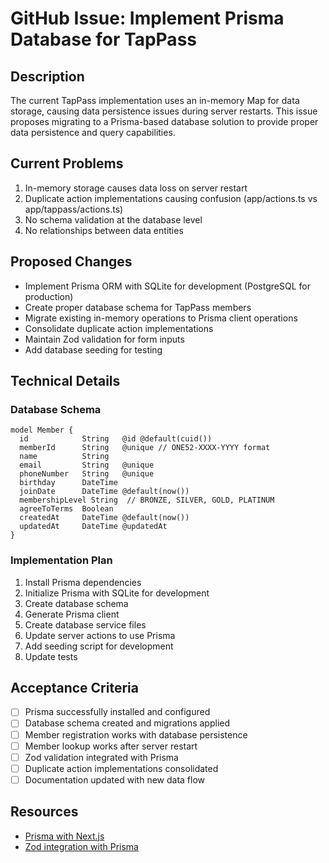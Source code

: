 # GitHub Issue: Implement Prisma Database for TapPass

## Description

The current TapPass implementation uses an in-memory Map for data storage, causing data persistence issues during server restarts. This issue proposes migrating to a Prisma-based database solution to provide proper data persistence and query capabilities.

## Current Problems

1. In-memory storage causes data loss on server restart
2. Duplicate action implementations causing confusion (app/actions.ts vs app/tappass/actions.ts)
3. No schema validation at the database level
4. No relationships between data entities

## Proposed Changes

- Implement Prisma ORM with SQLite for development (PostgreSQL for production)
- Create proper database schema for TapPass members
- Migrate existing in-memory operations to Prisma client operations
- Consolidate duplicate action implementations
- Maintain Zod validation for form inputs
- Add database seeding for testing

## Technical Details

### Database Schema

```prisma
model Member {
  id            String   @id @default(cuid())
  memberId      String   @unique // ONE52-XXXX-YYYY format
  name          String
  email         String   @unique
  phoneNumber   String   @unique
  birthday      DateTime
  joinDate      DateTime @default(now())
  membershipLevel String  // BRONZE, SILVER, GOLD, PLATINUM
  agreeToTerms  Boolean
  createdAt     DateTime @default(now())
  updatedAt     DateTime @updatedAt
}
```

### Implementation Plan

1. Install Prisma dependencies
2. Initialize Prisma with SQLite for development
3. Create database schema
4. Generate Prisma client
5. Create database service files
6. Update server actions to use Prisma
7. Add seeding script for development
8. Update tests

## Acceptance Criteria

- [ ] Prisma successfully installed and configured
- [ ] Database schema created and migrations applied
- [ ] Member registration works with database persistence
- [ ] Member lookup works after server restart
- [ ] Zod validation integrated with Prisma
- [ ] Duplicate action implementations consolidated
- [ ] Documentation updated with new data flow

## Resources

- [Prisma with Next.js](https://www.prisma.io/nextjs)
- [Zod integration with Prisma](https://www.prisma.io/blog/zod-x-prisma-MvPD3clXxzX9) 